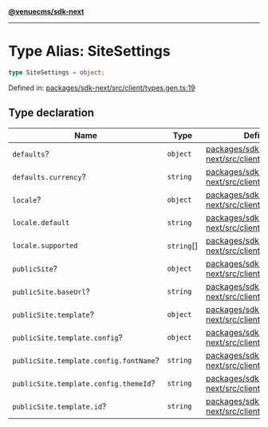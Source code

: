 [**@venuecms/sdk-next**](../Index.md)

***

# Type Alias: SiteSettings

```ts
type SiteSettings = object;
```

Defined in: [packages/sdk-next/src/client/types.gen.ts:19](https://github.com/venuecms/sdk/blob/93f6bf3ae5c71ab7e4dd72baca4ddff927ddbc9f/packages/sdk-next/src/client/types.gen.ts#L19)

## Type declaration

| Name | Type | Defined in |
| ------ | ------ | ------ |
| <a id="defaults"></a> `defaults`? | `object` | [packages/sdk-next/src/client/types.gen.ts:24](https://github.com/venuecms/sdk/blob/93f6bf3ae5c71ab7e4dd72baca4ddff927ddbc9f/packages/sdk-next/src/client/types.gen.ts#L24) |
| `defaults.currency`? | `string` | [packages/sdk-next/src/client/types.gen.ts:25](https://github.com/venuecms/sdk/blob/93f6bf3ae5c71ab7e4dd72baca4ddff927ddbc9f/packages/sdk-next/src/client/types.gen.ts#L25) |
| <a id="locale"></a> `locale`? | `object` | [packages/sdk-next/src/client/types.gen.ts:20](https://github.com/venuecms/sdk/blob/93f6bf3ae5c71ab7e4dd72baca4ddff927ddbc9f/packages/sdk-next/src/client/types.gen.ts#L20) |
| `locale.default` | `string` | [packages/sdk-next/src/client/types.gen.ts:21](https://github.com/venuecms/sdk/blob/93f6bf3ae5c71ab7e4dd72baca4ddff927ddbc9f/packages/sdk-next/src/client/types.gen.ts#L21) |
| `locale.supported` | `string`[] | [packages/sdk-next/src/client/types.gen.ts:22](https://github.com/venuecms/sdk/blob/93f6bf3ae5c71ab7e4dd72baca4ddff927ddbc9f/packages/sdk-next/src/client/types.gen.ts#L22) |
| <a id="publicsite"></a> `publicSite`? | `object` | [packages/sdk-next/src/client/types.gen.ts:27](https://github.com/venuecms/sdk/blob/93f6bf3ae5c71ab7e4dd72baca4ddff927ddbc9f/packages/sdk-next/src/client/types.gen.ts#L27) |
| `publicSite.baseUrl`? | `string` | [packages/sdk-next/src/client/types.gen.ts:28](https://github.com/venuecms/sdk/blob/93f6bf3ae5c71ab7e4dd72baca4ddff927ddbc9f/packages/sdk-next/src/client/types.gen.ts#L28) |
| `publicSite.template`? | `object` | [packages/sdk-next/src/client/types.gen.ts:29](https://github.com/venuecms/sdk/blob/93f6bf3ae5c71ab7e4dd72baca4ddff927ddbc9f/packages/sdk-next/src/client/types.gen.ts#L29) |
| `publicSite.template.config`? | `object` | [packages/sdk-next/src/client/types.gen.ts:31](https://github.com/venuecms/sdk/blob/93f6bf3ae5c71ab7e4dd72baca4ddff927ddbc9f/packages/sdk-next/src/client/types.gen.ts#L31) |
| `publicSite.template.config.fontName`? | `string` | [packages/sdk-next/src/client/types.gen.ts:33](https://github.com/venuecms/sdk/blob/93f6bf3ae5c71ab7e4dd72baca4ddff927ddbc9f/packages/sdk-next/src/client/types.gen.ts#L33) |
| `publicSite.template.config.themeId`? | `string` | [packages/sdk-next/src/client/types.gen.ts:32](https://github.com/venuecms/sdk/blob/93f6bf3ae5c71ab7e4dd72baca4ddff927ddbc9f/packages/sdk-next/src/client/types.gen.ts#L32) |
| `publicSite.template.id`? | `string` | [packages/sdk-next/src/client/types.gen.ts:30](https://github.com/venuecms/sdk/blob/93f6bf3ae5c71ab7e4dd72baca4ddff927ddbc9f/packages/sdk-next/src/client/types.gen.ts#L30) |
